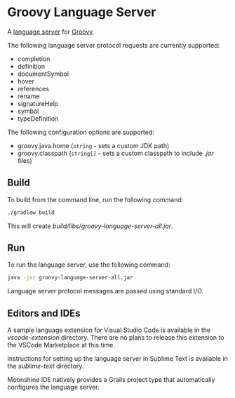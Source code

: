 # Groovy Language Server

A [language server](https://microsoft.github.io/language-server-protocol/) for [Groovy](http://groovy-lang.org/).

The following language server protocol requests are currently supported:

- completion
- definition
- documentSymbol
- hover
- references
- rename
- signatureHelp
- symbol
- typeDefinition

The following configuration options are supported:

- groovy.java.home (`string` - sets a custom JDK path)
- groovy.classpath (`string[]` - sets a custom classpath to include _.jar_ files)

## Build

To build from the command line, run the following command:

```sh
./gradlew build
```

This will create _build/libs/groovy-language-server-all.jar_.

## Run

To run the language server, use the following command:

```sh
java -jar groovy-language-server-all.jar
```

Language server protocol messages are passed using standard I/O.

## Editors and IDEs

A sample language extension for Visual Studio Code is available in the _vscode-extension_ directory. There are no plans to release this extension to the VSCode Marketplace at this time.

Instructions for setting up the language server in Sublime Text is available in the _sublime-text_ directory.

Moonshine IDE natively provides a Grails project type that automatically configures the language server.
